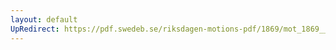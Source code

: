```yaml
---
layout: default
UpRedirect: https://pdf.swedeb.se/riksdagen-motions-pdf/1869/mot_1869__ak__00032.pdf
---
```

